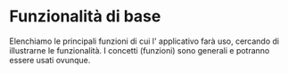 # Funzionalità di base
Elenchiamo le principali funzioni di cui l' applicativo farà uso, cercando di illustrarne le funzionalità. I concetti (funzioni) sono generali e potranno essere usati ovunque. 

